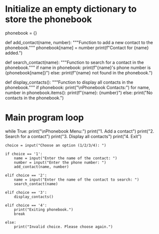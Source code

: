 <!-- Problem Statement
In this program we show an example of using dictionaries to keep track of information in a phonebook. -->

# Initialize an empty dictionary to store the phonebook
phonebook = {}

def add_contact(name, number):
    """Function to add a new contact to the phonebook."""
    phonebook[name] = number
    print(f"Contact for {name} added.")

def search_contact(name):
    """Function to search for a contact in the phonebook."""
    if name in phonebook:
        print(f"{name}'s phone number is {phonebook[name]}")
    else:
        print(f"{name} not found in the phonebook.")

def display_contacts():
    """Function to display all contacts in the phonebook."""
    if phonebook:
        print("\nPhonebook Contacts:")
        for name, number in phonebook.items():
            print(f"{name}: {number}")
    else:
        print("No contacts in the phonebook.")

# Main program loop
while True:
    print("\nPhonebook Menu:")
    print("1. Add a contact")
    print("2. Search for a contact")
    print("3. Display all contacts")
    print("4. Exit")
    
    choice = input("Choose an option (1/2/3/4): ")
    
    if choice == '1':
        name = input("Enter the name of the contact: ")
        number = input("Enter the phone number: ")
        add_contact(name, number)
        
    elif choice == '2':
        name = input("Enter the name of the contact to search: ")
        search_contact(name)
        
    elif choice == '3':
        display_contacts()
        
    elif choice == '4':
        print("Exiting phonebook.")
        break
        
    else:
        print("Invalid choice. Please choose again.")

